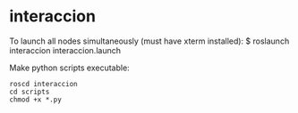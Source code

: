 # interaccion

To launch all nodes simultaneously (must have xterm installed):
$ roslaunch interaccion interaccion.launch


Make python scripts executable:
```
roscd interaccion
cd scripts
chmod +x *.py
```
